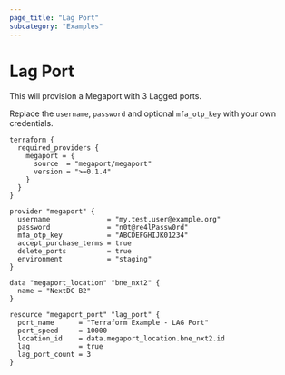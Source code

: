 ```yaml
---
page_title: "Lag Port"
subcategory: "Examples"
---
```


# Lag Port
This will provision a Megaport with 3 Lagged ports.

Replace the `username`, `password` and optional `mfa_otp_key` with your own credentials.

```
terraform {
  required_providers {
    megaport = {
      source  = "megaport/megaport"
      version = ">=0.1.4"
    }
  }
}

provider "megaport" {
  username              = "my.test.user@example.org"
  password              = "n0t@re4lPassw0rd"
  mfa_otp_key           = "ABCDEFGHIJK01234"
  accept_purchase_terms = true
  delete_ports          = true
  environment           = "staging"
}

data "megaport_location" "bne_nxt2" {
  name = "NextDC B2"
}

resource "megaport_port" "lag_port" {
  port_name      = "Terraform Example - LAG Port"
  port_speed     = 10000
  location_id    = data.megaport_location.bne_nxt2.id
  lag            = true
  lag_port_count = 3
}
```
